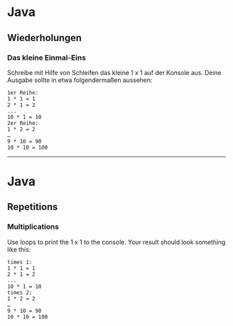 # Java

## Wiederholungen

### Das kleine Einmal-Eins

Schreibe mit Hilfe von Schleifen das kleine 1 x 1 auf der Konsole aus. Deine Ausgabe sollte in etwa folgendermaßen aussehen: 

```
1er Reihe:
1 * 1 = 1
2 * 1 = 2
...
10 * 1 = 10
2er Reihe:
1 * 2 = 2
…
9 * 10 = 90
10 * 10 = 100
```

----------------------------------------

# Java

## Repetitions

### Multiplications

Use loops to print the 1 x 1 to the console. Your result should look something like this: 

```
times 1:
1 * 1 = 1
2 * 1 = 2
...
10 * 1 = 10
times 2:
1 * 2 = 2
…
9 * 10 = 90
10 * 10 = 100
```
